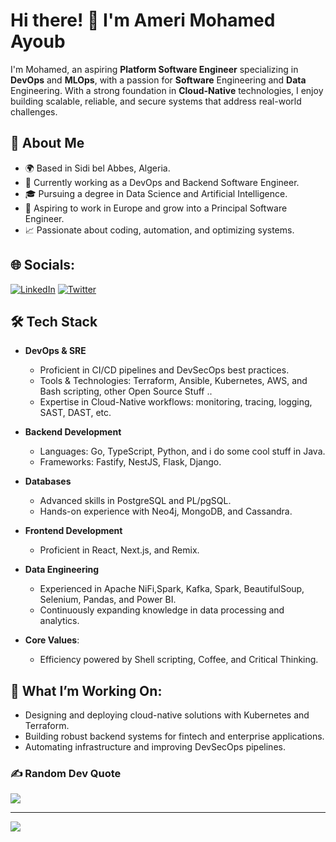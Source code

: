 # Hi there! 👋 I'm Ameri Mohamed Ayoub

I'm Mohamed, an aspiring **Platform Software Engineer** specializing in **DevOps** and **MLOps**, with a passion for **Software** Engineering and **Data** Engineering. With a strong foundation in **Cloud-Native** technologies, I enjoy building scalable, reliable, and secure systems that address real-world challenges.

## 💼 About Me
  - 🌍 Based in Sidi bel Abbes, Algeria.
  - 🏢 Currently working as a DevOps and Backend Software Engineer.
  - 🎓 Pursuing a degree in Data Science and Artificial Intelligence.
  - 🚀 Aspiring to work in Europe and grow into a Principal Software Engineer.
  - 📈 Passionate about coding, automation, and optimizing systems.

## 🌐 Socials:
[![LinkedIn](https://img.shields.io/badge/LinkedIn-%230077B5.svg?logo=linkedin&logoColor=white)](https://linkedin.com/in/ameri-mohamed-ayoub-68935a221) [![Twitter](https://img.shields.io/badge/Twitter-%231DA1F2.svg?logo=Twitter&logoColor=white)](https://twitter.com/AmeriAyb)

## 🛠️ Tech Stack
- **DevOps & SRE**
    - Proficient in CI/CD pipelines and DevSecOps best practices.
    - Tools & Technologies: Terraform, Ansible, Kubernetes, AWS, and Bash scripting, other Open Source Stuff ..
    - Expertise in Cloud-Native workflows: monitoring, tracing, logging, SAST, DAST, etc.

- **Backend Development**
    - Languages: Go, TypeScript, Python, and i do some cool stuff in  Java.
    - Frameworks: Fastify, NestJS, Flask, Django.

- **Databases**
    - Advanced skills in PostgreSQL and PL/pgSQL.
    - Hands-on experience with Neo4j, MongoDB, and Cassandra.

- **Frontend Development**
    - Proficient in React, Next.js, and Remix.
  
- **Data Engineering**
    - Experienced in Apache NiFi,Spark, Kafka, Spark, BeautifulSoup, Selenium, Pandas, and Power BI.
    - Continuously expanding knowledge in data processing and analytics.

- **Core Values**: 
    - Efficiency powered by Shell scripting, Coffee, and Critical Thinking.

## 🌱 What I’m Working On: 
- Designing and deploying cloud-native solutions with Kubernetes and Terraform.
- Building robust backend systems for fintech and enterprise applications.
- Automating infrastructure and improving DevSecOps pipelines.
 


### ✍️ Random Dev Quote
![](https://quotes-github-readme.vercel.app/api?type=horizontal&theme=radical)

---
[![](https://visitcount.itsvg.in/api?id=MuhamedAyoub&icon=8&color=0)](https://visitcount.itsvg.in)

<!-- Proudly created with GPRM ( https://gprm.itsvg.in ) -->

